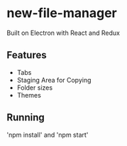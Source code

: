 # new-file-manager
Built on Electron with React and Redux

## Features
* Tabs
* Staging Area for Copying
* Folder sizes
* Themes

## Running
'npm install' and 'npm start'
